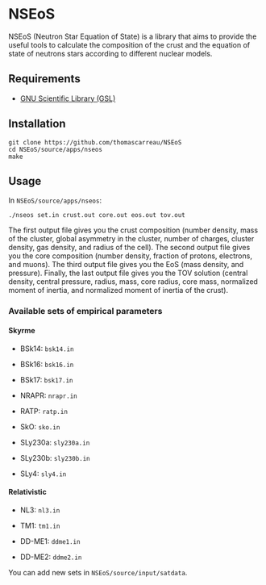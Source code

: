 NSEoS
=====

NSEoS (Neutron Star Equation of State) is a library that aims to provide the useful tools to calculate 
the composition of the crust and the equation of state of neutrons stars according to different nuclear models.

Requirements
------------

* [GNU Scientific Library (GSL)](https://www.gnu.org/software/gsl/)

Installation
------------

    git clone https://github.com/thomascarreau/NSEoS
    cd NSEoS/source/apps/nseos
    make

Usage
-----

In `NSEoS/source/apps/nseos`:

    ./nseos set.in crust.out core.out eos.out tov.out

The first output file gives you the crust composition (number density, mass of the cluster, global asymmetry in the cluster, 
number of charges, cluster density, gas density, and radius of the cell). 
The second output file gives you the core composition (number density, fraction of protons, electrons, and muons). 
The third output file gives you the EoS (mass density, and pressure). Finally, the last output file gives you the TOV solution (central density, central pressure, radius, mass, core radius, core mass, normalized moment of inertia, and normalized moment of inertia of the crust).

### Available sets of empirical parameters

#### Skyrme

* BSk14: `bsk14.in`

* BSk16: `bsk16.in`

* BSk17: `bsk17.in`

* NRAPR: `nrapr.in`

* RATP: `ratp.in`

* SkO: `sko.in`

* SLy230a: `sly230a.in`

* SLy230b: `sly230b.in`

* SLy4: `sly4.in`

#### Relativistic

* NL3: `nl3.in`

* TM1: `tm1.in`

* DD-ME1: `ddme1.in`

* DD-ME2: `ddme2.in`

You can add new sets in `NSEoS/source/input/satdata`.
